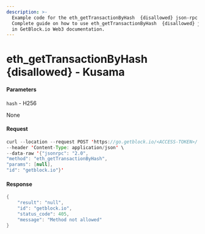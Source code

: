 ```yaml
---
description: >-
  Example code for the eth_getTransactionByHash  {disallowed} json-rpc method.
  Сomplete guide on how to use eth_getTransactionByHash  {disallowed} json-rpc
  in GetBlock.io Web3 documentation.
---
```


# eth\_getTransactionByHash {disallowed} - Kusama

#### Parameters

`hash` - H256

None

#### Request

```java
curl --location --request POST 'https://go.getblock.io/<ACCESS-TOKEN>/' \
--header 'Content-Type: application/json' \ 
--data-raw '{"jsonrpc": "2.0",
"method": "eth_getTransactionByHash",
"params": [null],
"id": "getblock.io"}'
```

#### Response

```java
{
    "result": "null",
    "id": "getblock.io",
    "status_code": 405,
    "message": "Method not allowed"
}
```
